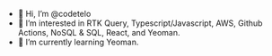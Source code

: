 - 👋 Hi, I’m @codetelo
- 👀 I’m interested in RTK Query, Typescript/Javascript, AWS, Github Actions, NoSQL & SQL, React, and Yeoman.
- 🌱 I’m currently learning Yeoman.
